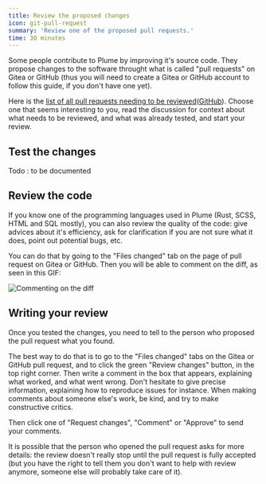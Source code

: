```yaml
---
title: Review the proposed changes
icon: git-pull-request
summary: 'Review one of the proposed pull requests.'
time: 30 minutes
---
```


Some people contribute to Plume by improving it's source code. They propose changes to the
software throught what is called "pull requests" on Gitea or GitHub (thus you will need to create a Gitea
or GitHub account to follow this guide, if you don't have one yet).

Here is the [list of all pull requests needing to be reviewed](https://git.joinplu.me/Plume/Plume/pulls?q=&labels=57)([GitHub](https://github.com/Plume-org/Plume/pulls?q=is%3Apr+is%3Aopen+sort%3Aupdated-desc+review%3Arequired+label%3A%22S%3A+Ready+for+review%22)).
Choose one that seems interesting to you, read the discussion for context about what needs to be reviewed,
and what was already tested, and start your review.

## Test the changes

Todo : to be documented

## Review the code

If you know one of the programming languages used in Plume (Rust, SCSS, HTML and SQL mostly), you can also review the quality
of the code: give advices about it's efficiency, ask for clarification if you are not sure what it does, point out potential
bugs, etc.

You can do that by going to the "Files changed" tab on the page of pull request on Gitea or GitHub. Then you will be able to comment on the
diff, as seen in this GIF:

![Commenting on the diff](/images/code-review.gif)

## Writing your review

Once you tested the changes, you need to tell to the person who proposed the pull request what you found.

The best way to do that is to go to the "Files changed" tabs on the Gitea or GitHub pull request, and to click the green "Review
changes" button, in the top right corner. Then write a comment in the box that appears, explaining what worked, and what went
wrong. Don't hesitate to give precise information, explaining how to reproduce issues for instance. When making comments
about someone else's work, be kind, and try to make constructive critics.

Then click one of "Request changes", "Comment" or "Approve" to send your comments.

It is possible that the person who opened the pull request asks for more details: the review doesn't really
stop until the pull request is fully accepted (but you have the right to tell them you don't want to help with
review anymore, someone else will probably take care of it).
